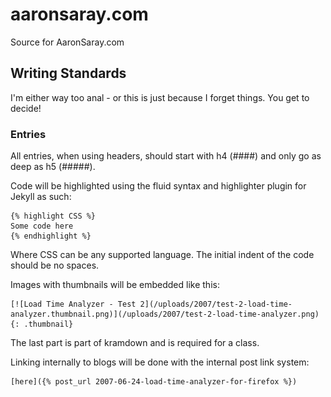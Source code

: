 # aaronsaray.com
Source for AaronSaray.com

## Writing Standards

I'm either way too anal - or this is just because I forget things. You get to decide!

### Entries

All entries, when using headers, should start with h4 (####) and only go as deep as h5 (#####).

Code will be highlighted using the fluid syntax and highlighter plugin for Jekyll as such:

    {% highlight CSS %}
    Some code here
    {% endhighlight %}
    
Where CSS can be any supported language.  The initial indent of the code should be no spaces.


Images with thumbnails will be embedded like this:

    [![Load Time Analyzer - Test 2](/uploads/2007/test-2-load-time-analyzer.thumbnail.png)](/uploads/2007/test-2-load-time-analyzer.png){: .thumbnail}

The last part is part of kramdown and is required for a class.

Linking internally to blogs will be done with the internal post link system:

    [here]({% post_url 2007-06-24-load-time-analyzer-for-firefox %})
    
    